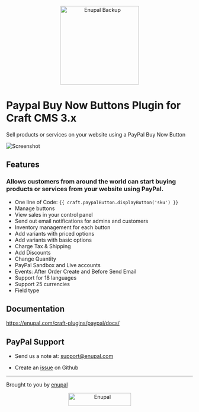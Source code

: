 <p align="center">
	<a href="https://enupal.com/craft-plugins/paypal" target="_blank">
	<img width="212" height="212" src="https://enupal.com/assets/docs/paypal-icon.svg" alt="Enupal Backup"></a>
</p>

# Paypal Buy Now Buttons Plugin for Craft CMS 3.x

Sell products or services on your website using a PayPal Buy Now Button

![Screenshot](https://enupal.com/assets/docs/5-paypal.png)

## Features

### Allows customers from around the world can start buying products or services from your website using PayPal.

 * One line of Code: `{{ craft.paypalButton.displayButton('sku') }} `
 * Manage buttons
 * View sales in your control panel
 * Send out email notifications for admins and customers
 * Inventory management for each button
 * Add variants with priced options
 * Add variants with basic options
 * Charge Tax & Shipping 
 * Add Discounts 
 * Change Quantity 
 * PayPal Sandbox and Live accounts
 * Events: After Order Create and Before Send Email
 * Support for 18 languages
 * Support 25 currencies 
 * Field type

## Documentation

https://enupal.com/craft-plugins/paypal/docs/

## PayPal Support

* Send us a note at: support@enupal.com

* Create an [issue](https://github.com/enupal/paypal/issues) on Github

------------------------------------------------------------

Brought to you by [enupal](https://enupal.com)

<p align="center">
  <a href="https://enupal.com" target="_blank">
  <img width="169" height="35" src="https://enupal.com/assets/docs/enupal-logo.png" alt="Enupal"></a>
</p>




